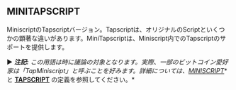 ## MINITAPSCRIPT

MiniscriptのTapscriptバージョン。Tapscriptは、オリジナルのScriptといくつかの顕著な違いがあります。MiniTapscriptは、Miniscript内でのTapscriptのサポートを提供します。

► ***注記:** この用語は時に議論の対象となります。実際、一部のビットコイン愛好家は「TapMiniscript」と呼ぶことを好みます。詳細については、**[MINISCRIPT](https:planb.network)** と **[TAPSCRIPT](https:planb.network)** の定義を参照してください。*
